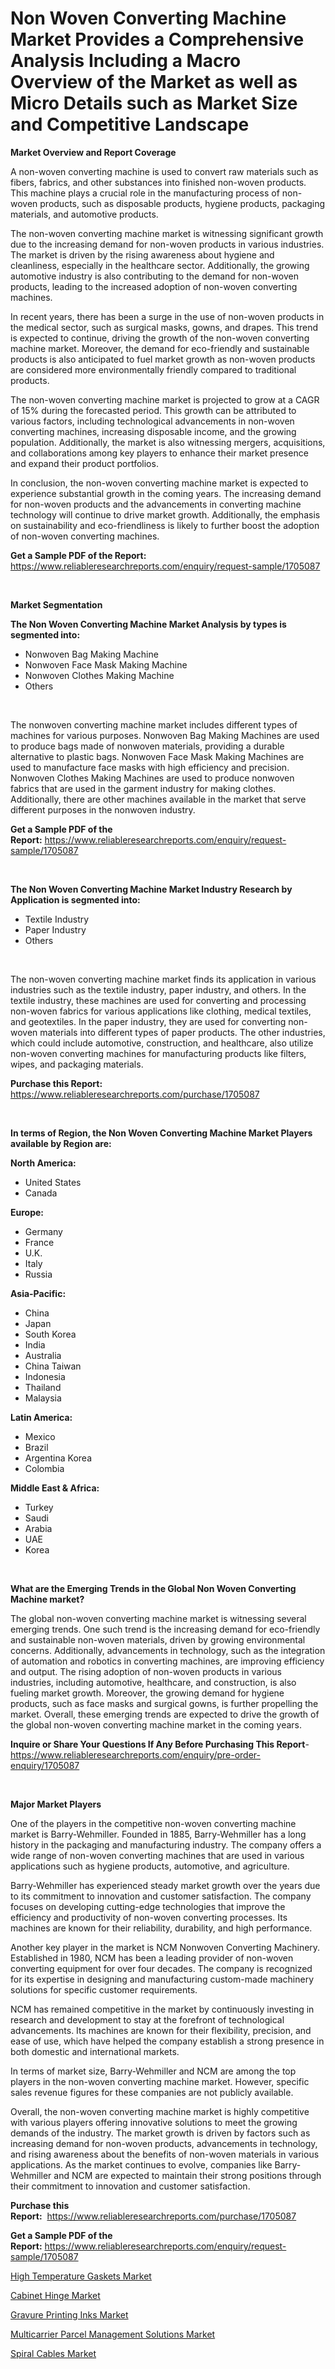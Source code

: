 <p><h1>Non Woven Converting Machine Market Provides a Comprehensive Analysis Including a Macro Overview of the Market as well as Micro Details such as Market Size and Competitive Landscape</h1></p><p><strong>Market Overview and Report Coverage</strong></p>
<p><p>A non-woven converting machine is used to convert raw materials such as fibers, fabrics, and other substances into finished non-woven products. This machine plays a crucial role in the manufacturing process of non-woven products, such as disposable products, hygiene products, packaging materials, and automotive products.</p><p>The non-woven converting machine market is witnessing significant growth due to the increasing demand for non-woven products in various industries. The market is driven by the rising awareness about hygiene and cleanliness, especially in the healthcare sector. Additionally, the growing automotive industry is also contributing to the demand for non-woven products, leading to the increased adoption of non-woven converting machines.</p><p>In recent years, there has been a surge in the use of non-woven products in the medical sector, such as surgical masks, gowns, and drapes. This trend is expected to continue, driving the growth of the non-woven converting machine market. Moreover, the demand for eco-friendly and sustainable products is also anticipated to fuel market growth as non-woven products are considered more environmentally friendly compared to traditional products.</p><p>The non-woven converting machine market is projected to grow at a CAGR of 15% during the forecasted period. This growth can be attributed to various factors, including technological advancements in non-woven converting machines, increasing disposable income, and the growing population. Additionally, the market is also witnessing mergers, acquisitions, and collaborations among key players to enhance their market presence and expand their product portfolios.</p><p>In conclusion, the non-woven converting machine market is expected to experience substantial growth in the coming years. The increasing demand for non-woven products and the advancements in converting machine technology will continue to drive market growth. Additionally, the emphasis on sustainability and eco-friendliness is likely to further boost the adoption of non-woven converting machines.</p></p>
<p><strong>Get a Sample PDF of the Report:</strong> <a href="https://www.reliableresearchreports.com/enquiry/request-sample/1705087">https://www.reliableresearchreports.com/enquiry/request-sample/1705087</a></p>
<p>&nbsp;</p>
<p><strong>Market Segmentation</strong></p>
<p><strong>The Non Woven Converting Machine Market Analysis by types is segmented into:</strong></p>
<p><ul><li>Nonwoven Bag Making Machine</li><li>Nonwoven Face Mask Making Machine</li><li>Nonwoven Clothes Making Machine</li><li>Others</li></ul></p>
<p>&nbsp;</p>
<p><p>The nonwoven converting machine market includes different types of machines for various purposes. Nonwoven Bag Making Machines are used to produce bags made of nonwoven materials, providing a durable alternative to plastic bags. Nonwoven Face Mask Making Machines are used to manufacture face masks with high efficiency and precision. Nonwoven Clothes Making Machines are used to produce nonwoven fabrics that are used in the garment industry for making clothes. Additionally, there are other machines available in the market that serve different purposes in the nonwoven industry.</p></p>
<p><strong>Get a Sample PDF of the Report:</strong>&nbsp;<a href="https://www.reliableresearchreports.com/enquiry/request-sample/1705087">https://www.reliableresearchreports.com/enquiry/request-sample/1705087</a></p>
<p>&nbsp;</p>
<p><strong>The Non Woven Converting Machine Market Industry Research by Application is segmented into:</strong></p>
<p><ul><li>Textile Industry</li><li>Paper Industry</li><li>Others</li></ul></p>
<p>&nbsp;</p>
<p><p>The non-woven converting machine market finds its application in various industries such as the textile industry, paper industry, and others. In the textile industry, these machines are used for converting and processing non-woven fabrics for various applications like clothing, medical textiles, and geotextiles. In the paper industry, they are used for converting non-woven materials into different types of paper products. The other industries, which could include automotive, construction, and healthcare, also utilize non-woven converting machines for manufacturing products like filters, wipes, and packaging materials.</p></p>
<p><strong>Purchase this Report:</strong>&nbsp; <a href="https://www.reliableresearchreports.com/purchase/1705087">https://www.reliableresearchreports.com/purchase/1705087</a></p>
<p>&nbsp;</p>
<p><strong>In terms of Region, the Non Woven Converting Machine Market Players available by Region are:</strong></p>
<p>
    <p> <strong> North America: </strong>
        <ul>
            <li>United States</li>
            <li>Canada</li>
        </ul>
        </p> 
    <p> <strong> Europe: </strong>
        <ul>
            <li>Germany</li>
            <li>France</li>
            <li>U.K.</li>
            <li>Italy</li>
            <li>Russia</li>
        </ul>
        </p> 
    <p> <strong> Asia-Pacific: </strong>
        <ul>
            <li>China</li>
            <li>Japan</li>
            <li>South Korea</li>
            <li>India</li>
            <li>Australia</li>
            <li>China Taiwan</li>
            <li>Indonesia</li>
            <li>Thailand</li>
            <li>Malaysia</li>
        </ul>
        </p> 
    <p> <strong> Latin America: </strong>
        <ul>
            <li>Mexico</li>
            <li>Brazil</li>
            <li>Argentina Korea</li>
            <li>Colombia</li>
        </ul>
        </p> 
    <p> <strong> Middle East & Africa: </strong>
        <ul>
            <li>Turkey</li>
            <li>Saudi</li>
            <li>Arabia</li>
            <li>UAE</li>
            <li>Korea</li>
        </ul>
    </p>
    </p>
<p>&nbsp;</p>
<p><strong>What are the Emerging Trends in the Global Non Woven Converting Machine market?</strong></p>
<p><p>The global non-woven converting machine market is witnessing several emerging trends. One such trend is the increasing demand for eco-friendly and sustainable non-woven materials, driven by growing environmental concerns. Additionally, advancements in technology, such as the integration of automation and robotics in converting machines, are improving efficiency and output. The rising adoption of non-woven products in various industries, including automotive, healthcare, and construction, is also fueling market growth. Moreover, the growing demand for hygiene products, such as face masks and surgical gowns, is further propelling the market. Overall, these emerging trends are expected to drive the growth of the global non-woven converting machine market in the coming years.</p></p>
<p><strong>Inquire or Share Your Questions If Any Before Purchasing This Report</strong>- <a href="https://www.reliableresearchreports.com/enquiry/pre-order-enquiry/1705087">https://www.reliableresearchreports.com/enquiry/pre-order-enquiry/1705087</a></p>
<p>&nbsp;</p>
<p><strong>Major Market Players</strong></p>
<p><p>One of the players in the competitive non-woven converting machine market is Barry-Wehmiller. Founded in 1885, Barry-Wehmiller has a long history in the packaging and manufacturing industry. The company offers a wide range of non-woven converting machines that are used in various applications such as hygiene products, automotive, and agriculture.</p><p>Barry-Wehmiller has experienced steady market growth over the years due to its commitment to innovation and customer satisfaction. The company focuses on developing cutting-edge technologies that improve the efficiency and productivity of non-woven converting processes. Its machines are known for their reliability, durability, and high performance.</p><p>Another key player in the market is NCM Nonwoven Converting Machinery. Established in 1980, NCM has been a leading provider of non-woven converting equipment for over four decades. The company is recognized for its expertise in designing and manufacturing custom-made machinery solutions for specific customer requirements.</p><p>NCM has remained competitive in the market by continuously investing in research and development to stay at the forefront of technological advancements. Its machines are known for their flexibility, precision, and ease of use, which have helped the company establish a strong presence in both domestic and international markets.</p><p>In terms of market size, Barry-Wehmiller and NCM are among the top players in the non-woven converting machine market. However, specific sales revenue figures for these companies are not publicly available.</p><p>Overall, the non-woven converting machine market is highly competitive with various players offering innovative solutions to meet the growing demands of the industry. The market growth is driven by factors such as increasing demand for non-woven products, advancements in technology, and rising awareness about the benefits of non-woven materials in various applications. As the market continues to evolve, companies like Barry-Wehmiller and NCM are expected to maintain their strong positions through their commitment to innovation and customer satisfaction.</p></p>
<p><strong>Purchase this Report:</strong>&nbsp;&nbsp;<a href="https://www.reliableresearchreports.com/purchase/1705087">https://www.reliableresearchreports.com/purchase/1705087</a></p>
<p></p>
<p><strong>Get a Sample PDF of the Report:</strong>&nbsp;<a href="https://www.reliableresearchreports.com/enquiry/request-sample/1705087">https://www.reliableresearchreports.com/enquiry/request-sample/1705087</a></p>
<p><p><a href="https://www.linkedin.com/pulse/high-temperature-gaskets-market-size-share-amp-trends-analysis-ulrce/">High Temperature Gaskets Market</a></p><p><a href="https://medium.com/@mariliehowe/cabinet-hinge-market-share-evolution-and-market-growth-trends-2023-2030-c4916064f69f">Cabinet Hinge Market</a></p><p><a href="https://www.linkedin.com/pulse/gravure-printing-inks-market-research-report-provides-thorough-mozde/">Gravure Printing Inks Market</a></p><p><a href="https://medium.com/@geoanderson1978/multicarrier-parcel-management-solutions-market-analysis-and-sze-forecasted-for-period-from-2023-to-d5ef1a5a8e51">Multicarrier Parcel Management Solutions Market</a></p><p><a href="https://github.com/santosh758595/Market-Research-Report-List-1/blob/main/spiral-cables-market.md">Spiral Cables Market</a></p></p>